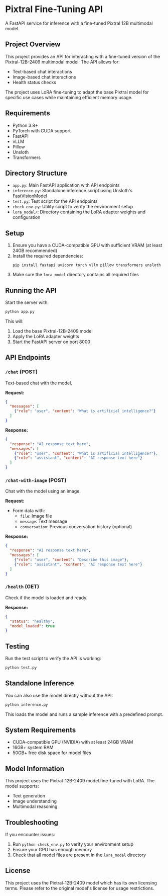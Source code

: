 # Pixtral Fine-Tuning API

A FastAPI service for inference with a fine-tuned Pixtral 12B multimodal model.

## Project Overview

This project provides an API for interacting with a fine-tuned version of the Pixtral-12B-2409 multimodal model. The API allows for:

- Text-based chat interactions
- Image-based chat interactions
- Health status checks

The project uses LoRA fine-tuning to adapt the base Pixtral model for specific use cases while maintaining efficient memory usage.

## Requirements

- Python 3.8+
- PyTorch with CUDA support
- FastAPI
- vLLM
- Pillow
- Unsloth
- Transformers

## Directory Structure

- `app.py`: Main FastAPI application with API endpoints
- `inference.py`: Standalone inference script using Unsloth's FastVisionModel
- `test.py`: Test script for the API endpoints
- `check_env.py`: Utility script to verify the environment setup
- `lora_model/`: Directory containing the LoRA adapter weights and configuration

## Setup

1. Ensure you have a CUDA-compatible GPU with sufficient VRAM (at least 24GB recommended)
2. Install the required dependencies:
   ```
   pip install fastapi uvicorn torch vllm pillow transformers unsloth
   ```
3. Make sure the `lora_model` directory contains all required files

## Running the API

Start the server with:

```bash
python app.py
```

This will:
1. Load the base Pixtral-12B-2409 model
2. Apply the LoRA adapter weights
3. Start the FastAPI server on port 8000

## API Endpoints

### `/chat` (POST)

Text-based chat with the model.

**Request:**
```json
{
  "messages": [
    {"role": "user", "content": "What is artificial intelligence?"}
  ]
}
```

**Response:**
```json
{
  "response": "AI response text here",
  "messages": [
    {"role": "user", "content": "What is artificial intelligence?"},
    {"role": "assistant", "content": "AI response text here"}
  ]
}
```

### `/chat-with-image` (POST)

Chat with the model using an image.

**Request:**
- Form data with:
  - `file`: Image file
  - `message`: Text message
  - `conversation`: Previous conversation history (optional)

**Response:**
```json
{
  "response": "AI response text here",
  "messages": [
    {"role": "user", "content": "Describe this image"},
    {"role": "assistant", "content": "AI response text here"}
  ]
}
```

### `/health` (GET)

Check if the model is loaded and ready.

**Response:**
```json
{
  "status": "healthy",
  "model_loaded": true
}
```

## Testing

Run the test script to verify the API is working:

```bash
python test.py
```

## Standalone Inference

You can also use the model directly without the API:

```bash
python inference.py
```

This loads the model and runs a sample inference with a predefined prompt.

## System Requirements

- CUDA-compatible GPU (NVIDIA) with at least 24GB VRAM
- 16GB+ system RAM
- 50GB+ free disk space for model files

## Model Information

This project uses the Pixtral-12B-2409 model fine-tuned with LoRA. The model supports:

- Text generation
- Image understanding
- Multimodal reasoning

## Troubleshooting

If you encounter issues:

1. Run `python check_env.py` to verify your environment setup
2. Ensure your GPU has enough memory
3. Check that all model files are present in the `lora_model` directory

## License

This project uses the Pixtral-12B-2409 model which has its own licensing terms. Please refer to the original model's license for usage restrictions. 